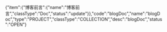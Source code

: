 {"item":{"博客前言":{"name":"博客前言","classType":"Doc","status":"update"}},"code":"blogDoc","name":"blogDoc","type":"PROJECT","classType":"COLLECTION","desc":"blogDoc","status":"OPEN"}